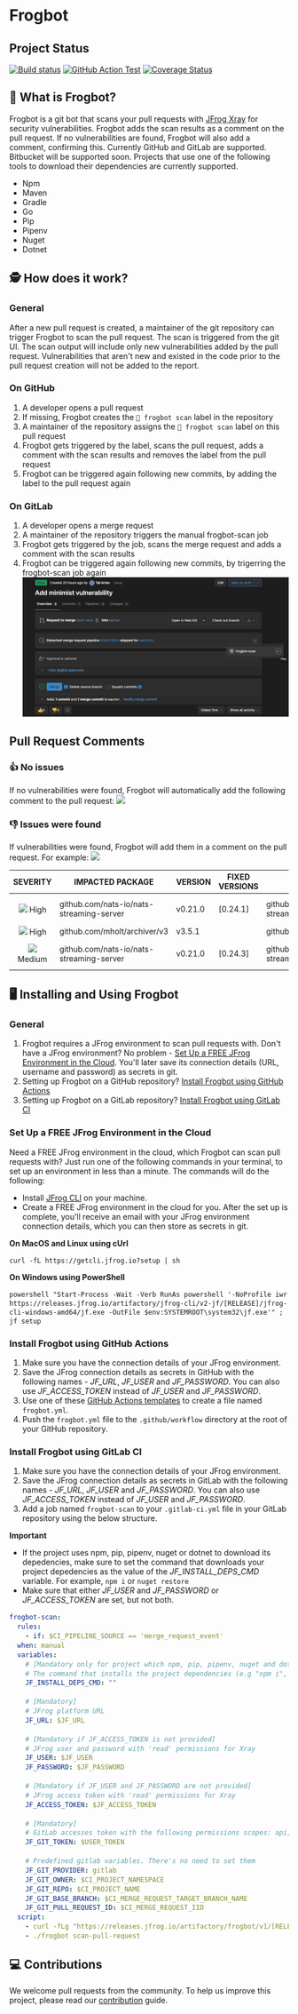 # Frogbot
## Project Status
[![Build status](https://github.com/jfrog/frogbot/actions/workflows/test.yml/badge.svg)](https://github.com/jfrog/frogbot/actions/workflows/test.yml) [![GitHub Action Test](https://github.com/jfrog/frogbot/actions/workflows/action-test.yml/badge.svg)](https://github.com/jfrog/frogbot/actions/workflows/action-test.yml)
[![Coverage Status](https://coveralls.io/repos/github/jfrog/frogbot/badge.svg?branch=dev)](https://coveralls.io/github/jfrog/frogbot?branch=dev)

## 🤖 What is Frogbot?
Frogbot is a git bot that scans your pull requests with [JFrog Xray](https://jfrog.com/xray/) for security vulnerabilities. Frogbot adds the scan results as a comment on the pull request. If no vulnerabilities are found, Frogbot will also add a comment, confirming this. 
Currently GitHub and GitLab are supported. Bitbucket will be supported soon.
Projects that use one of the following tools to download their dependencies are currently supported.
* Npm
* Maven
* Gradle
* Go
* Pip
* Pipenv
* Nuget
* Dotnet

## 🕵 How does it work?
### General
After a new pull request is created, a maintainer of the git repository can trigger Frogbot to scan the pull request. The scan is triggered from the git UI. The scan output will include only new vulnerabilities added by the pull request. Vulnerabilities that aren't new and existed in the code prior to the pull request creation will not be added to the report.

### On GitHub
1. A developer opens a pull request
2. If missing, Frogbot creates the `🐸 frogbot scan` label in the repository
3. A maintainer of the repository assigns the `🐸 frogbot scan` label on this pull request
4. Frogbot gets triggered by the label, scans the pull request, adds a comment with the scan results and removes the label from the pull request
5. Frogbot can be triggered again following new commits, by adding the label to the pull request again

### On GitLab
1. A developer opens a merge request
2. A maintainer of the repository triggers the manual frogbot-scan job
3. Frogbot gets triggered by the job, scans the merge request and adds a comment with the scan results
4. Frogbot can be triggered again following new commits, by trigerring the frogbot-scan job again
[![GitLab CI Run Button](./images/gitlab-run-button.png)](#-Using-Frogbot-with-GitLab-CI)
 
## Pull Request Comments
### 👍 No issues
If no vulnerabilities were found, Frogbot will automatically add the following comment to the pull request:
[![](https://raw.githubusercontent.com/jfrog/frogbot/master/resources/noVulnerabilityBanner.png)](#-no-issues)

### 👎 Issues were found
If vulnerabilities were found, Frogbot will add them in a comment on the pull request. For example:
[![](https://raw.githubusercontent.com/jfrog/frogbot/master/resources/vulnerabilitiesBanner.png)](#-issues-were-found)

|                                            SEVERITY                                             | IMPACTED PACKAGE                         | VERSION | FIXED VERSIONS | COMPONENT                                | COMPONENT VERSION | CVE            |
| :---------------------------------------------------------------------------------------------: | ---------------------------------------- | ------- | -------------- | ---------------------------------------- | :---------------: | -------------- |
|   ![](https://raw.githubusercontent.com/jfrog/frogbot/master/resources/highSeverity.png) High   | github.com/nats-io/nats-streaming-server | v0.21.0 | [0.24.1]       | github.com/nats-io/nats-streaming-server |      v0.21.0      | CVE-2022-24450 |
|   ![](https://raw.githubusercontent.com/jfrog/frogbot/master/resources/highSeverity.png) High   | github.com/mholt/archiver/v3             | v3.5.1  |                | github.com/mholt/archiver/v3             |      v3.5.1       |
| ![](https://raw.githubusercontent.com/jfrog/frogbot/master/resources/mediumSeverity.png) Medium | github.com/nats-io/nats-streaming-server | v0.21.0 | [0.24.3]       | github.com/nats-io/nats-streaming-server |      v0.21.0      | CVE-2022-26652 |

## 🖥️ Installing and Using Frogbot
### General
1. Frogbot requires a JFrog environment to scan pull requests with. Don't have a JFrog environment? No problem - [Set Up a FREE JFrog Environment in the Cloud](#set-up-a-free-jfrog-environment-in-the-cloud). You'll later save its connection details (URL, username and password) as secrets in git.
2. Setting up Frogbot on a GitHub repository? [Install Frogbot using GitHub Actions](#install-frogbot-using-github-actions)
3. Setting up Frogbot on a GitLab repository? [Install Frogbot using GitLab CI](#install-frogbot-using-gitlab-ci)

### Set Up a FREE JFrog Environment in the Cloud
Need a FREE JFrog environment in the cloud, which Frogbot can scan pull requests with? Just run one of the following commands in your terminal, to set up an environment in less than a minute. The commands will do the following:
* Install [JFrog CLI](https://www.jfrog.com/confluence/display/CLI/JFrog+CLI) on your machine.
* Create a FREE JFrog environment in the cloud for you.
After the set up is complete, you'll receive an email with your JFrog environment connection details, which you can then store as secrets in git.

**On MacOS and Linux using cUrl**
```
curl -fL https://getcli.jfrog.io?setup | sh
```
**On Windows using PowerShell**
```
powershell "Start-Process -Wait -Verb RunAs powershell '-NoProfile iwr https://releases.jfrog.io/artifactory/jfrog-cli/v2-jf/[RELEASE]/jfrog-cli-windows-amd64/jf.exe -OutFile $env:SYSTEMROOT\system32\jf.exe'" ; jf setup
```

### Install Frogbot using GitHub Actions
1. Make sure you have the connection details of your JFrog environment.
2. Save the JFrog connection details as secrets in GitHub with the following names - *JF_URL*, *JF_USER* and *JF_PASSWORD*. You can also use *JF_ACCESS_TOKEN* instead of *JF_USER* and *JF_PASSWORD*.
3. Use one of these [GitHub Actions templates](templates/github-actions/README.md#frogbot-gitHub-actions-templates) to create a file named `frogbot.yml`.
4. Push the `frogbot.yml` file to the `.github/workflow` directory at the root of your GitHub repository.

### Install Frogbot using GitLab CI
1. Make sure you have the connection details of your JFrog environment.
2. Save the JFrog connection details as secrets in GitLab with the following names - *JF_URL*, *JF_USER* and *JF_PASSWORD*. You can also use *JF_ACCESS_TOKEN* instead of *JF_USER* and *JF_PASSWORD*.
4. Add a job named `frogbot-scan` to your `.gitlab-ci.yml` file in your GitLab repository using the below structure.

**Important**

* If the project uses npm, pip, pipenv, nuget or dotnet to download its depedencies, make sure to set the command that downloads your project depedencies as the value of the *JF_INSTALL_DEPS_CMD* variable. For example, `npm i` or `nuget restore`
* Make sure that either *JF_USER* and *JF_PASSWORD* or *JF_ACCESS_TOKEN* are set, but not both.

```yml
frogbot-scan:
  rules:
    - if: $CI_PIPELINE_SOURCE == 'merge_request_event'
  when: manual
  variables:
    # [Mandatory only for project which npm, pip, pipenv, nuget and dotnet] 
    # The command that installs the project dependencies (e.g "npm i", "nuget restore" or "dotnet restore")
    JF_INSTALL_DEPS_CMD: ""

    # [Mandatory] 
    # JFrog platform URL
    JF_URL: $JF_URL

    # [Mandatory if JF_ACCESS_TOKEN is not provided] 
    # JFrog user and password with 'read' permissions for Xray
    JF_USER: $JF_USER
    JF_PASSWORD: $JF_PASSWORD

    # [Mandatory if JF_USER and JF_PASSWORD are not provided] 
    # JFrog access token with 'read' permissions for Xray
    JF_ACCESS_TOKEN: $JF_ACCESS_TOKEN

    # [Mandatory] 
    # GitLab accesses token with the following permissions scopes: api, read_api, read_user, read_repository
    JF_GIT_TOKEN: $USER_TOKEN

    # Predefined gitlab variables. There's no need to set them
    JF_GIT_PROVIDER: gitlab
    JF_GIT_OWNER: $CI_PROJECT_NAMESPACE
    JF_GIT_REPO: $CI_PROJECT_NAME
    JF_GIT_BASE_BRANCH: $CI_MERGE_REQUEST_TARGET_BRANCH_NAME
    JF_GIT_PULL_REQUEST_ID: $CI_MERGE_REQUEST_IID
  script:
    - curl -fLg "https://releases.jfrog.io/artifactory/frogbot/v1/[RELEASE]/getFrogbot.sh" | sh
    - ./frogbot scan-pull-request
```

## 💻 Contributions
We welcome pull requests from the community. To help us improve this project, please read our [contribution](./CONTRIBUTING.md#-guidelines) guide.
